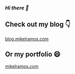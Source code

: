 ### <i>Hi there 👋</i>

## Check out my blog 👇

<a href="https://blog.mikelramos.com" target="_blank">blog.mikelramos.com</a>

## Or my portfolio 😄

<a href="https://mikelramos.com" target="_blank">mikelramos.com</a>

<!--
**ramosmikel/ramosmikel** is a ✨ _special_ ✨ repository because its `README.md` (this file) appears on your GitHub profile.

Here are some ideas to get you started:

- 🔭 I’m currently working on ...
- 🌱 I’m currently learning ...
- 👯 I’m looking to collaborate on ...
- 🤔 I’m looking for help with ...
- 💬 Ask me about ...
- 📫 How to reach me: ...
- 😄 Pronouns: ...
- ⚡ Fun fact: ...
-->
